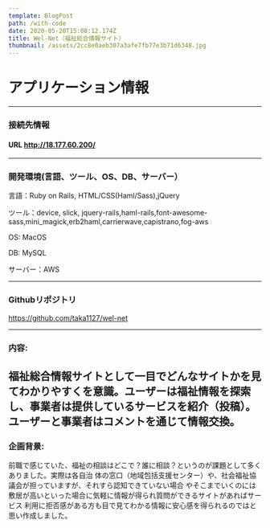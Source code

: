 ```yaml
---
template: BlogPost
path: /with-code
date: 2020-05-20T15:08:12.174Z
title: Wel-Net（福祉総合情報サイト）
thumbnail: /assets/2cc8e0aeb307a3afe7fb77e3b71d6348.jpg
---
```


# アプリケーション情報
---
### 接続先情報

#### URL http://18.177.60.200/
---
### 開発環境(言語、ツール、OS、DB、サーバー）
言語：Ruby on Rails, HTML/CSS(Haml/Sass),jQuery

ツール：device, slick, jquery-rails,haml-rails,font-awesome-sass,mini_magick,erb2haml,carrierwave,capistrano,fog-aws

OS: MacOS

DB: MySQL

サーバー：AWS

---

### Githubリポジトリ
https://github.com/taka1127/wel-net

---

### 内容:
福祉総合情報サイトとして一目でどんなサイトかを見てわかりやすくを意識。ユーザーは福祉情報を探索
し、事業者は提供しているサービスを紹介（投稿）。ユーザーと事業者はコメントを通じて情報交換。
---
### 企画背景:
前職で感じていた、福祉の相談はどこで？誰に相談？というのが課題として多くありました。実際は各自治
体の窓口（地域包括支援センター）や、社会福祉協議会が担っていますが、それすら認知できていない場合
やそこまでいくのには敷居が高いといった場合に気軽に情報が得られ質問ができるサイトがあればサービス
利用に拒否感がある方も目で見てわかる情報に安心感を得られるのではと思い作成しました。
